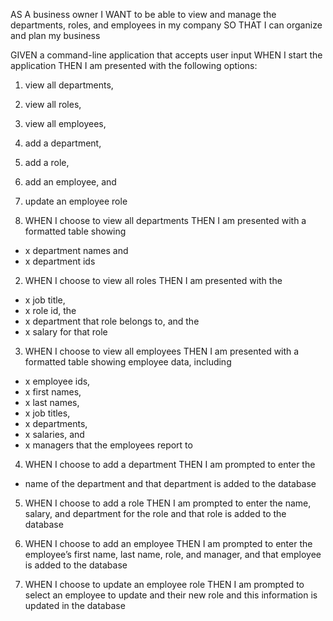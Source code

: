 


AS A business owner
I WANT to be able to view and manage the departments, roles, and employees in my company
SO THAT I can organize and plan my business

GIVEN a command-line application that accepts user input
WHEN I start the application
THEN I am presented with the following options: 
  1. view all departments, 
  2. view all roles, 
  3. view all employees, 
  4. add a department, 
  5. add a role, 
  6. add an employee, and 
  7. update an employee role

1. WHEN I choose to view all departments
THEN I am presented with a formatted table showing 
- x department names and 
- x department ids

2. WHEN I choose to view all roles
THEN I am presented with the 
- x job title, 
- x role id, the 
- x department that role belongs to, and the 
- x salary for that role

3. WHEN I choose to view all employees
THEN I am presented with a formatted table showing employee data, including
- x employee ids, 
- x first names, 
- x last names, 
- x job titles, 
- x departments, 
- x salaries, and 
- x managers that the employees report to

4. WHEN I choose to add a department
THEN I am prompted to enter the 
- name of the department and that department is added to the database

5. WHEN I choose to add a role
THEN I am prompted to enter the name, salary, and department for the role and that role is added to the database

6. WHEN I choose to add an employee
THEN I am prompted to enter the employee’s first name, last name, role, and manager, and that employee is added to the database

7. WHEN I choose to update an employee role
THEN I am prompted to select an employee to update and their new role and this information is updated in the database